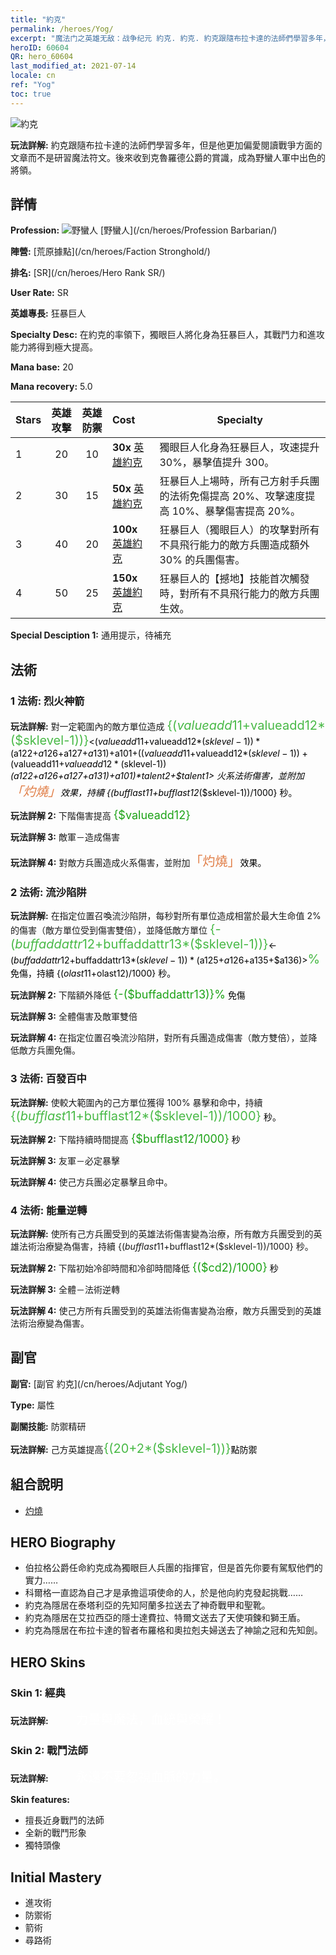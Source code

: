 ```yaml
---
title: "約克"
permalink: /heroes/Yog/
excerpt: "魔法门之英雄无敌：战争纪元 約克. 約克. 約克跟隨布拉卡達的法師們學習多年，但是他更加偏愛閱讀戰爭方面的文章而不是研習魔法符文。後來收到克魯羅德公爵的賞識，成為野蠻人軍中出色的將領。"
heroID: 60604
QR: hero_60604
last_modified_at: 2021-07-14
locale: cn
ref: "Yog"
toc: true
---
```

  ![約克](/images/h/h_Yog.jpg)

 **玩法詳解:** 約克跟隨布拉卡達的法師們學習多年，但是他更加偏愛閱讀戰爭方面的文章而不是研習魔法符文。後來收到克魯羅德公爵的賞識，成為野蠻人軍中出色的將領。
## 詳情
 **Profession:** ![野蠻人](/images/h/h_prof_7.png)  [野蠻人](/cn/heroes/Profession Barbarian/)

 **陣營:** [荒原據點](/cn/heroes/Faction Stronghold/)

 **排名:** [SR](/cn/heroes/Hero Rank SR/)

 **User Rate:** SR

 **英雄專長:** 狂暴巨人

 **Specialty Desc:** 在約克的率領下，獨眼巨人將化身為狂暴巨人，其戰鬥力和進攻能力將得到極大提高。

 **Mana base:** 20

 **Mana recovery:** 5.0


  | Stars | 英雄攻擊 | 英雄防禦 | Cost |     Specialty     |
  |---------|:---------------:|:---------------:|:--|--------------------|
  |    1    | 20 | 10 | **30x** [英雄約克](/cn/Items/her_377/) | 獨眼巨人化身為狂暴巨人，攻速提升 30%，暴擊值提升 300。 |
  |    2    | 30 | 15 | **50x** [英雄約克](/cn/Items/her_377/) | 狂暴巨人上場時，所有己方射手兵團的法術免傷提高 20%、攻擊速度提高 10%、暴擊傷害提高 20%。 |
  |    3    | 40 | 20 | **100x** [英雄約克](/cn/Items/her_377/) | 狂暴巨人（獨眼巨人）的攻擊對所有不具飛行能力的敵方兵團造成額外 30% 的兵團傷害。 |
  |    4    | 50 | 25 | **150x** [英雄約克](/cn/Items/her_377/) | 狂暴巨人的【撼地】技能首次觸發時，對所有不具飛行能力的敵方兵團生效。 |

 **Special Desciption 1:** 通用提示，待補充

## 法術
### 1 法術: 烈火神箭
 **玩法詳解:** 對一定範圍內的敵方單位造成 <span style="color: #48b946;font-size:20px">{($valueadd11+$valueadd12*($sklevel-1))}</span><span style="color: black"><($valueadd11+$valueadd12*($sklevel-1))*($a122+$a126+$a127+$a131)+$a101+(($valueadd11+$valueadd12*($sklevel-1))+($valueadd11+$valueadd12*($sklevel-1))*($a122+$a126+$a127+$a131)+$a101)*$talent2+$talent1> 火系法術傷害，並附加<span style="color: #e07c44;font-size:20px">「灼燒」</span><span style="color: black">效果，持續 {($bufflast11+$bufflast12*($sklevel-1))/1000} 秒。

 **玩法詳解 2:** 下階傷害提高 <span style="color: #1ca216;font-size:18px">{$valueadd12}</span><span style="color: black">

 **玩法詳解 3:** 敵軍－造成傷害

 **玩法詳解 4:** 對敵方兵團造成火系傷害，並附加<span style="color: #e07c44;font-size:20px">「灼燒」</span><span style="color: black">效果。

### 2 法術: 流沙陷阱
 **玩法詳解:** 在指定位置召喚流沙陷阱，每秒對所有單位造成相當於最大生命值 2% 的傷害（敵方單位受到傷害雙倍），並降低敵方單位 <span style="color: #48b946;font-size:20px">{-($buffaddattr12+$buffaddattr13*($sklevel-1))}</span><span style="color: black"><-($buffaddattr12+$buffaddattr13*($sklevel-1))*($a125+$a126+$a135+$a136)><span style="color: #48b946;font-size:20px">%</span><span style="color: black"> 免傷，持續 {($olast11+$olast12)/1000} 秒。

 **玩法詳解 2:** 下階額外降低 <span style="color: #1ca216;font-size:18px">{-($buffaddattr13)}%</span><span style="color: black"> 免傷

 **玩法詳解 3:** 全體傷害及敵軍雙倍

 **玩法詳解 4:** 在指定位置召喚流沙陷阱，對所有兵團造成傷害（敵方雙倍），並降低敵方兵團免傷。

### 3 法術: 百發百中
 **玩法詳解:** 使較大範圍內的己方單位獲得 100% 暴擊和命中，持續 <span style="color: #48b946;font-size:20px">{($bufflast11+$bufflast12*($sklevel-1))/1000}</span><span style="color: black"> 秒。

 **玩法詳解 2:** 下階持續時間提高 <span style="color: #1ca216;font-size:18px">{$bufflast12/1000}</span><span style="color: black"> 秒

 **玩法詳解 3:** 友軍－必定暴擊

 **玩法詳解 4:** 使己方兵團必定暴擊且命中。

### 4 法術: 能量逆轉
 **玩法詳解:** 使所有己方兵團受到的英雄法術傷害變為治療，所有敵方兵團受到的英雄法術治療變為傷害，持續 {($bufflast11+$bufflast12*($sklevel-1))/1000} 秒。

 **玩法詳解 2:** 下階初始冷卻時間和冷卻時間降低 <span style="color: #1ca216;font-size:18px">{($cd2)/1000}</span><span style="color: black"> 秒

 **玩法詳解 3:** 全體－法術逆轉

 **玩法詳解 4:** 使己方所有兵團受到的英雄法術傷害變為治療，敵方兵團受到的英雄法術治療變為傷害。


## 副官

 **副官:**  [副官 約克](/cn/heroes/Adjutant Yog/) 

 **Type:**  屬性 

 **副關技能:**  防禦精研 

 **玩法詳解:** 己方英雄提高<span style="color: #48b946;font-size:20px">{(20+2*($sklevel-1))}</span><span style="color: black">點防禦

## 組合說明

* [灼燒](/cn/combination/灼燒/) 

## HERO Biography
   - 伯拉格公爵任命約克成為獨眼巨人兵團的指揮官，但是首先你要有駕馭他們的實力……
   - 科爾格一直認為自己才是承擔這項使命的人，於是他向約克發起挑戰……
   - 約克為隱居在泰塔利亞的先知阿蘭多拉送去了神奇戰甲和聖靴。
   - 約克為隱居在艾拉西亞的隱士達費拉、特爾文送去了天使項鍊和獅王盾。
   - 約克為隱居在布拉卡達的智者布羅格和奧拉剋夫婦送去了神諭之冠和先知劍。

## HERO Skins
### Skin 1: **經典**

 **玩法詳解:** <span style="color: #ffffff;font-size:20px">　　力量與魔法，血統與榮耀！</span>


### Skin 2: **戰鬥法師**

 **玩法詳解:** <span style="color: #ffffff;font-size:20px">　　永遠不要忽視血脈的力量。</span>

 **Skin features:** 

   - 擅長近身戰鬥的法師
   - 全新的戰鬥形象
   - 獨特頭像


## Initial Mastery
   - 進攻術
   - 防禦術
   - 箭術
   - 尋路術
